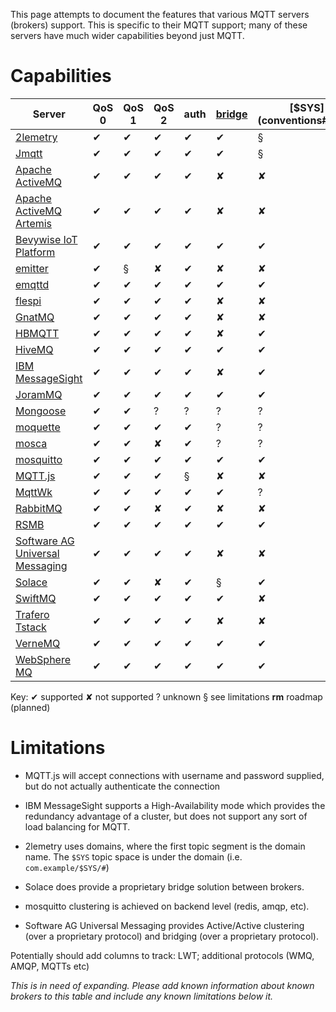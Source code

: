 This page attempts to document the features that various MQTT servers (brokers) support. This is specific to their MQTT support; many of these servers have much wider capabilities beyond just MQTT.

# Capabilities


Server                                                                            | QoS 0 | QoS 1 | QoS 2 | auth | [bridge](bridge_protocol) | [$SYS](conventions#$sys) | SSL | [dynamic topics](are_topics_dynamic) | cluster | websockets | plugin system
------                                                                            | ----- | ----- | ----- | ---- | ------------------------- | ------------------------ | --- | ------------------------------------ | ------- | ---------- | ------------- | 
[2lemetry](http://2lemetry.com/platform/)                                         | ✔     | ✔     | ✔     | ✔    | ✔                         | §                        | ✔   | ✔                                    | ✔       | ✔          | ✘             |
[Jmqtt](https://github.com/Cicizz/jmqtt)                                         | ✔     | ✔     | ✔     | ✔    | ✔                         | §                        | ✔   | ✔                                    | ✔       | ✔          |§             |
[Apache ActiveMQ](http://activemq.apache.org/)                                    | ✔     | ✔     | ✔     | ✔    | ✘                         | ✘                        | ✔   | ✔                                    | ✔       | ✔          | ✔             | 
[Apache ActiveMQ Artemis](http://activemq.apache.org/artemis)                     | ✔     | ✔     | ✔     | ✔    | ✘                         | ✘                        | ✔   | ✔                                    | ✔       | ✔          | ✔             | 
[Bevywise IoT Platform](https://www.bevywise.com/iot-platform/)                   | ✔     | ✔     | ✔     | ✔    | ✔                     | ✔                        | ✔   | ✔                                   | ✔       | ✔          | **rm**        | 
[emitter](https://github.com/emitter-io/emitter)                                  | ✔     | §     | ✘     | ✔    | ✘                         | ✘                        | ✔   | ✔                                    | ✔       | ✔          | ✘             | 
[emqttd](http://emqtt.io)                                                         | ✔     | ✔     | ✔     | ✔    | ✔                         | ✔                        | ✔   | ✔                                    | ✔       | ✔          | ✔             | 
[flespi](https://flespi.com/mqtt-broker)                                | ✔     | ✔     | ✔     | ✔    | ✘                         | ✘                        | ✔   | ✔                                    | ✔       | ✔          | ✘             | 
[GnatMQ](https://github.com/ppatierno/gnatmq)                                     | ✔     | ✔     | ✔     | ✔    | ✘                         | ✘                        | ✘   | ✔                                    | ✘       | ✘          | ✘             |
[HBMQTT](https://github.com/beerfactory/hbmqtt)                                   | ✔     | ✔     | ✔     | ✔    | ✘                         | ✔                        | ✔   | ✔                                    | ✘       | ✔          | ✔             | 
[HiveMQ](http://www.hivemq.com)                                                   | ✔     | ✔     | ✔     | ✔    | ✔                         | ✔                        | ✔   | ✔                                    | ✔       | ✔          | ✔             | 
[IBM MessageSight](http://www-03.ibm.com/software/products/en/messagesight/)      | ✔     | ✔     | ✔     | ✔    | ✘                         | ✔                        | ✔   | ✔                                    | §       | ✔          | ✘             |
[JoramMQ](http://mqtt.jorammq.com)                                                | ✔     | ✔     | ✔     | ✔    | ✔                         | ✔                        | ✔   | ✔                                    | ✔       | ✔          | ✔             | 
[Mongoose](https://github.com/cesanta/mongoose)                                   | ✔     | ✔     | ?     | ?    | ?                         | ?                        | ?   | ?                                    | ?       | ?          | ?             | 
[moquette](https://github.com/andsel/moquette)                                    | ✔     | ✔     | ✔     | ✔    | ?                         | ?                        | ✔   | ?                                    | **rm**       | ✔          | ✘             | 
[mosca](mosca)                                                                    | ✔     | ✔     | ✘     | ✔    | ?                         | ?                        | ?   | ?                                    | ✘       | ✔          | ✘             | 
[mosquitto](mosquitto_message_broker)                                             | ✔     | ✔     | ✔     | ✔    | ✔                         | ✔                        | ✔   | ✔                                    | §       | ✔          | ✔             | 
[MQTT.js](https://github.com/mqttjs/MQTT.js)                                      | ✔     | ✔     | ✔     | §    | ✘                         | ✘                        | ✔   | ✔                                    | ✘       | ✔          | ✘             | 
[MqttWk](https://github.com/Wizzercn/MqttWk)                   | ✔     | ✔     | ✔     | ✔    | ✔                         | ?                        | ✔   | ✔                                    | ✔       | ✔          | ✘             | 
[RabbitMQ](http://www.rabbitmq.com/blog/2012/09/12/mqtt-adapter/)                 | ✔     | ✔     | ✘     | ✔    | ✘                         | ✘                        | ✔   | ✔                                    | ?       | ?          | ?             | 
[RSMB](Really-Small-Message-Broker)                                               | ✔     | ✔     | ✔     | ✔    | ✔                         | ✔                        | ✘   | ✔                                    | ✘       | ✘          | ?             | 
[Software AG Universal Messaging](http://um.terracotta.org/#page/%2Fum.terracotta.org%2Funiversal-messaging-webhelp%2Fto-mqttoverview.html%23) | ✔     | ✔     | ✔     | ✔    | ✘                         | ✘                        | ✔   | ✔                                    | ✔       | rm          | ✘             | 
[Solace](http://dev.solacesystems.com/tech)                                       | ✔     | ✔     | ✘     | ✔    | §                         | ✔                        | ✔   | ✔                                    | ✔       | ✔          | ✘             | 
[SwiftMQ](http://www.swiftmq.com/landing/router/index.html)                                                       | ✔     | ✔     | ✔     | ✔    | ✔                         | ✘                        | ✔   | ✔                                    | ✔       | ✘          | ✔             | 
[Trafero Tstack](https://github.com/trafero/tstack)                               | ✔     | ✔     | ✔     | ✔    | ✘                         | ✘                        | ✔   | ✔                                    | ✘       | ✘          | ✘             | 
[VerneMQ](https://verne.mq)                                                       | ✔     | ✔     | ✔     | ✔    | ✔                         | ✔                        | ✔   | ✔                                    | ✔       | ✔          | ✔             | 
[WebSphere MQ](http://www-03.ibm.com/software/products/en/wmq/)                   | ✔     | ✔     | ✔     | ✔    | ✔                         | ✔                        | ✔   | ✔                                    | ?       | ?          | ?             | 


Key: ✔ supported ✘ not supported ? unknown § see limitations **rm** roadmap (planned)
# Limitations


*  MQTT.js  will accept connections with username and password supplied, but do not actually authenticate the connection

* IBM MessageSight supports a High-Availability mode which provides the redundancy advantage of a cluster, but does not support any sort of load balancing for MQTT.

* 2lemetry uses domains, where the first topic segment is the domain name. The `$SYS` topic space is under the domain (i.e. `com.example/$SYS/#`)

* Solace does provide a proprietary bridge solution between brokers.

* mosquitto clustering is achieved on backend level (redis, amqp, etc).

* Software AG Universal Messaging provides Active/Active clustering (over a proprietary protocol) and bridging (over a proprietary protocol).

Potentially should add columns to track: LWT; additional protocols (WMQ, AMQP, MQTTs etc)

_This is in need of expanding. Please add known information about known brokers to this table and include any known limitations below it._